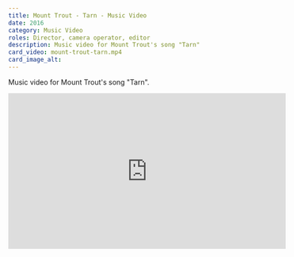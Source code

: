 ```yaml
---
title: Mount Trout - Tarn - Music Video
date: 2016
category: Music Video
roles: Director, camera operator, editor
description: Music video for Mount Trout's song "Tarn"
card_video: mount-trout-tarn.mp4
card_image_alt: 
---
```


Music video for Mount Trout's song "Tarn".

<iframe width="560" height="315" src="https://www.youtube.com/embed/SUfvVf9QYPk?si=gKCguuNvXB6d0Ejd" title="YouTube video player" frameborder="0" allow="accelerometer; autoplay; clipboard-write; encrypted-media; gyroscope; picture-in-picture; web-share" referrerpolicy="strict-origin-when-cross-origin" allowfullscreen></iframe>

